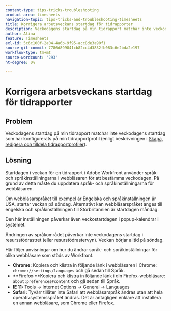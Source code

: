 ```yaml
---
content-type: tips-tricks-troubleshooting
product-area: timesheets
navigation-topic: tips-tricks-and-troubleshooting-timesheets
title: Korrigera arbetsveckans startdag för tidrapporter
description: Veckodagens startdag på min tidrapport matchar inte veckodagens startdag som har konfigurerats på min tidrapportprofil.
author: Alina
feature: Timesheets
exl-id: 5c6c100f-2a04-4a6b-9f95-acc8de3a90f1
source-git-commit: 7786d899841cb82cc4d3832fb083c6e2bda2e197
workflow-type: tm+mt
source-wordcount: '293'
ht-degree: 0%

---
```


# Korrigera arbetsveckans startdag för tidrapporter

## Problem

Veckodagens startdag på min tidrapport matchar inte veckodagens startdag som har konfigurerats på min tidrapportprofil (enligt beskrivningen i [Skapa, redigera och tilldela tidrapportprofiler](../../timesheets/create-and-manage-timesheets/create-timesheet-profiles.md)).

## Lösning

Startdagen i veckan för en tidrapport i Adobe Workfront använder språk- och språkinställningarna i webbläsaren för att bestämma veckodagen. På grund av detta måste du uppdatera språk- och språkinställningarna för webbläsaren. 

Om webbläsarspråket till exempel är Engelska och språkinställningen är USA, startar veckan på söndag. Alternativt kan webbläsarspråket anges till engelska och språkinställningen till Storbritannien är startdagen måndag.

Den här inställningen påverkar även veckostartdagen i popup-kalendrar i systemet.

Ändringen av språkområdet påverkar inte veckodagens startdag i resursstödrastret (eller resurstödrastervyn). Veckan börjar alltid på söndag.

Här följer anvisningar om hur du ändrar språk- och språkinställningar för olika webbläsare som stöds av Workfront.

* **Chrome:** Kopiera och klistra in följande länk i webbläsaren i Chrome: `chrome://settings/languages` och gå sedan till Språk.
* **Firefox:**Kopiera och klistra in följande länk i din Firefox-webbläsare: `about:preferences#content` och gå sedan till Språk.
* **IE 11:** Tools -> Internet Options -> General -> Languages
* **Safari:** Tyvärr tillåter inte Safari att webbläsarspråk ändras utan att hela operativsystemsspråket ändras. Det är antagligen enklare att installera en annan webbläsare, som Chrome eller Firefox.

 
